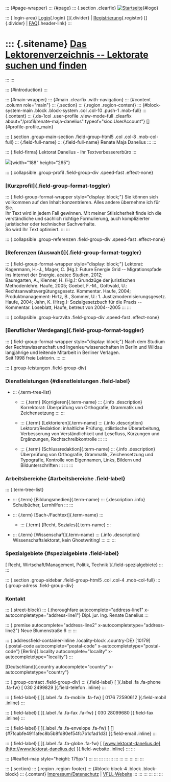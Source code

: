 ::: {#page-wrapper}
::: {#page}
::: {.section .clearfix}
[![Startseite](https://www.lektoren.de/sites/default/files/VfLL_logo.jpg)](/ "Startseite"){#logo}

::: {.login-area}
[Login](/user){.login} []{.divider} \|
[Registrierung](/user/register){.register} []{.divider} \|
[FAQ](/faq-page){.header-link}
:::

::: {.sitename}
[Das Lektorenverzeichnis -- Lektorate suchen und finden](/ "Startseite")
========================================================================
:::
:::

::: {#introduction}
:::

::: {#main-wrapper}
::: {#main .clearfix .with-navigation}
::: {#content .column role="main"}
::: {.section}
::: {.region .region-content}
::: {#block-system-main .block .block-system .col .col-10 .push-1 .mob-full}
::: {.content}
::: {.ds-1col .user-profile .view-mode-full .clearfix about="/profil/renate-maja-danelius" typeof="sioc:UserAccount"}
[]{#profile-profile_main}

::: {.section .group-main-section .field-group-html5 .col .col-8 .mob-col-full}
::: {.field-full-name}
::: {.field-full-name}
Renate Maja Danelius
:::
:::

::: {.field-firma}
Lektorat Danelius - Ihr Textverbessererbüro
:::

![](https://www.lektoren.de/sites/default/files/styles/profile-image-full/public/users/profile_img/passfoto_farbig_0.jpg?itok=D0rG4DdS){width="188"
height="265"}

::: {.collapsible .group-profil .field-group-div .speed-fast .effect-none}
### [Kurzprofil]{.field-group-format-toggler}

::: {.field-group-format-wrapper style="display: block;"}
Sie können sich vollkommen auf den Inhalt konzentrieren. Alles andere
übernehme ich für Sie.\
Ihr Text wird in jedem Fall gewinnen. Mit meiner Stilsicherheit finde
ich die verständliche und sachlich richtige Formulierung, auch
komplizierter juristischer oder technischer Sachverhalte.\
So wird Ihr Text optimiert.
:::
:::

::: {.collapsible .group-referenzen .field-group-div .speed-fast .effect-none}
### [Referenzen (Auswahl)]{.field-group-format-toggler}

::: {.field-group-format-wrapper style="display: block;"}
Lektorat: Kagermann, H.-J., Mager, C. (Hg.): Future Energie Grid --
Migrationspfade ins Internet der Energie. acatec Studien, 2012;\
Baumgarten, A., Klenner, H. (Hg.): Grundzüge der juristischen
Methodenlehre. Haufe, 2005; Goebel, F.-M., Gottwald, U.:
Rechtsanwaltsvergütungsgesetz. Kommentar. Haufe, 2004;\
Produktmanagement: Hirtz, B., Sommer, U.: 1.
Justizmodernisierungsgesetz. Haufe, 2004; Jahn, K. (Hrsg.):
Sozialgesetzbuch für die Praxis -- Kommentar. Loseblatt, Haufe, betreut
von 2004--2005
:::
:::

::: {.collapsible .group-kurzvita .field-group-div .speed-fast .effect-none}
### [Beruflicher Werdegang]{.field-group-format-toggler}

::: {.field-group-format-wrapper style="display: block;"}
Nach dem Studium der Rechtswissenschaft und Ingenieurwissenschaften in
Berlin und Wildau langjährige und leitende Mitarbeit in Berliner
Verlagen.\
Seit 1998 freie Lektorin.
:::
:::

::: {.group-leistungen .field-group-div}
### Dienstleistungen {#dienstleistungen .field-label}

-   ::: {.term-tree-list}
    -   ::: {.term}
        [Korrigieren]{.term-name}
        ::: {.info .description}
        Korrektorat: Überprüfung von Orthografie, Grammatik und
        Zeichensetzung
        :::
        :::

    -   ::: {.term}
        [Lektorieren]{.term-name}
        ::: {.info .description}
        Lektorat/Redaktion: inhaltliche Prüfung, stilistische
        Überarbeitung, Verbesserung von Verständlichkeit und Lesefluss,
        Kürzungen und Ergänzungen, Rechtschreibkontrolle
        :::
        :::

    -   ::: {.term}
        [Schlussredaktion]{.term-name}
        ::: {.info .description}
        Überprüfung von Orthografie, Grammatik, Zeichensetzung und
        Typografie, Kontrolle von Eigennamen, Links, Bildern und
        Bildunterschriften
        :::
        :::
    :::

### Arbeitsbereiche {#arbeitsbereiche .field-label}

::: {.term-tree-list}
-   ::: {.term}
    [Bildungsmedien]{.term-name}
    ::: {.description .info}
    Schulbücher, Lernhilfen
    :::
    :::

-   ::: {.term}
    [Sach-/Fachtext]{.term-name}
    :::

    -   ::: {.term}
        [Recht, Soziales]{.term-name}
        :::

-   ::: {.term}
    [Wissenschaft]{.term-name}
    ::: {.info .description}
    Wissenschaftslektorat, kein Ghostwriting!
    :::
    :::
:::

### Spezialgebiete {#spezialgebiete .field-label}

[ Recht, Wirtschaft/Management, Politik, Technik
]{.field-spezialgebiete}
:::
:::

::: {.section .group-sidebar .field-group-html5 .col .col-4 .mob-col-full}
::: {.group-adress .field-group-div}
### Kontakt

::: {.street-block}
::: {.thoroughfare autocomplete="address-line1" x-autocompletetype="address-line1"}
Dipl. jur. Ing. Renate Danelius
:::

::: {.premise autocomplete="address-line2" x-autocompletetype="address-line2"}
Neue Blumenstraße 6
:::
:::

::: {.addressfield-container-inline .locality-block .country-DE}
[10179]{.postal-code autocomplete="postal-code"
x-autocompletetype="postal-code"} [Berlin]{.locality
autocomplete="locality" x-autocompletetype="locality"}
:::

[Deutschland]{.country autocomplete="country"
x-autocompletetype="country"}

::: {.group-contact .field-group-div}
::: {.field-label}
[ ]{.label .fa .fa-phone .fa-fw} [ 030 2499829 ]{.field-telefon .inline}
:::

::: {.field-label}
[ ]{.label .fa .fa-mobile .fa-fw} [ 0176 72590612 ]{.field-mobil
.inline}
:::

::: {.field-label}
[ ]{.label .fa .fa-fax .fa-fw} [ 030 28099680 ]{.field-fax .inline}
:::

::: {.field-label}
[ ]{.label .fa .fa-envelope .fa-fw} [
[]{#7fcabfe4911afec8b5b8fd80ef54fc7b1cfad1d3} ]{.field-email .inline}
:::

::: {.field-label}
[ ]{.label .fa .fa-globe .fa-fw} [
[www.lektorat-danelius.de](http://www.lektorat-danelius.de)
]{.field-website .inline}
:::
:::

::: {#leaflet-map style="height: 175px"}
:::
:::
:::
:::
:::
:::
:::
:::
:::
:::
:::

::: {.section}
::: {.region .region-footer}
::: {#block-block-4 .block .block-block}
::: {.content}
[Impressum/Datenschutz](/impressum) \|
[VFLL-Website](http://www.vfll.de)
:::
:::
:::
:::
:::
:::
